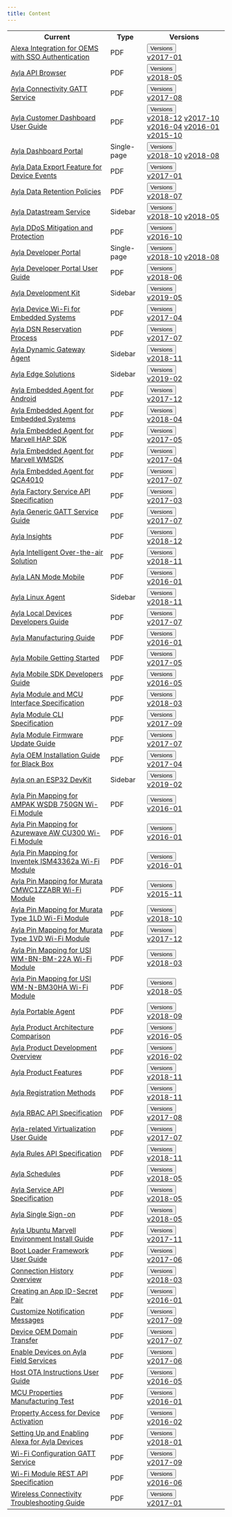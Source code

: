 ```yaml
---
title: Content
---
```


<table class="version-table">
  <tr><th>Current</th><th>Type</th><th>Versions</th></tr>
  <tr>
    <td><a href="/content/alexa-integration-for-oems-with-sso-authentication">Alexa Integration for OEMS with SSO Authentication</a></td>
    <td>PDF</td>
    <td>
      <div class="dropdown">
        <button class="btn btn-link btn-sm dropdown-toggle" type="button" id="alexa-integration-for-oems-with-sso-authentication" data-toggle="dropdown" aria-haspopup="true" aria-expanded="false">Versions</button>
        <div class="dropdown-menu" aria-labelledby="alexa-integration-for-oems-with-sso-authentication">
          <a class="dropdown-item" href="/content/alexa-integration-for-oems-with-sso-authentication-2017-01.pdf">v2017-01</a>
        </div>
      </div>
    </td>
  </tr>
  <tr>
    <td><a href="/content/ayla-api-browser">Ayla API Browser</a></td>
    <td>PDF</td>
    <td>
      <div class="dropdown">
        <button class="btn btn-link btn-sm dropdown-toggle" type="button" id="ayla-api-browser" data-toggle="dropdown" aria-haspopup="true" aria-expanded="false">Versions</button>
        <div class="dropdown-menu" aria-labelledby="ayla-api-browser">
          <a class="dropdown-item" href="/content/ayla-api-browser-2018-05.pdf">v2018-05</a>
        </div>
      </div>
    </td>
  </tr>
  <tr>
    <td><a href="/content/ayla-connectivity-gatt-service">Ayla Connectivity GATT Service</a></td>
    <td>PDF</td>
    <td>
      <div class="dropdown">
        <button class="btn btn-link btn-sm dropdown-toggle" type="button" id="ayla-connectivity-gatt-service" data-toggle="dropdown" aria-haspopup="true" aria-expanded="false">Versions</button>
        <div class="dropdown-menu" aria-labelledby="ayla-connectivity-gatt-service">
          <a class="dropdown-item" href="/content/ayla-connectivity-gatt-service-2017-08.pdf">v2017-08</a>
        </div>
      </div>
    </td>
  </tr>
  <tr>
    <td><a href="/content/ayla-customer-dashboard-user-guide">Ayla Customer Dashboard User Guide</a></td>
    <td>PDF</td>
    <td>
      <div class="dropdown">
        <button class="btn btn-link btn-sm dropdown-toggle" type="button" id="ayla-customer-dashboard-user-guide" data-toggle="dropdown" aria-haspopup="true" aria-expanded="false">Versions</button>
        <div class="dropdown-menu" aria-labelledby="ayla-customer-dashboard-user-guide">
          <a class="dropdown-item" href="/content/ayla-customer-dashboard-user-guide-2018-12.pdf">v2018-12</a>
          <a class="dropdown-item" href="/content/ayla-customer-dashboard-user-guide-2017-10.pdf">v2017-10</a>
          <a class="dropdown-item" href="/content/ayla-customer-dashboard-user-guide-2016-04.pdf">v2016-04</a>
          <a class="dropdown-item" href="/content/ayla-customer-dashboard-user-guide-2016-01.pdf">v2016-01</a>
          <a class="dropdown-item" href="/content/ayla-customer-dashboard-user-guide-2015-10.pdf">v2015-10</a>
        </div>
      </div>
    </td>
  </tr>
  <tr>
    <td><a href="/content/ayla-dashboard-portal">Ayla Dashboard Portal</a></td>
    <td>Single-page</td>
    <td>
      <div class="dropdown">
        <button class="btn btn-link btn-sm dropdown-toggle" type="button" id="ayla-dashboard-portal" data-toggle="dropdown" aria-haspopup="true" aria-expanded="false">Versions</button>
        <div class="dropdown-menu" aria-labelledby="ayla-dashboard-portal">
          <a class="dropdown-item" href="/content/ayla-dashboard-portal-2018-10">v2018-10</a>
          <a class="dropdown-item" href="/content/ayla-dashboard-portal-2018-08">v2018-08</a>
        </div>
      </div>
    </td>
  </tr>
  <tr>
    <td><a href="/content/ayla-data-export-feature-for-device-events">Ayla Data Export Feature for Device Events</a></td>
    <td>PDF</td>
    <td>
      <div class="dropdown">
        <button class="btn btn-link btn-sm dropdown-toggle" type="button" id="ayla-data-export-feature-for-device-events" data-toggle="dropdown" aria-haspopup="true" aria-expanded="false">Versions</button>
        <div class="dropdown-menu" aria-labelledby="ayla-data-export-feature-for-device-events">
          <a class="dropdown-item" href="/content/ayla-data-export-feature-for-device-events-2017-01.pdf">v2017-01</a>
        </div>
      </div>
    </td>
  </tr>
  <tr>
    <td><a href="/content/ayla-data-retention-policies">Ayla Data Retention Policies</a></td>
    <td>PDF</td>
    <td>
      <div class="dropdown">
        <button class="btn btn-link btn-sm dropdown-toggle" type="button" id="ayla-data-retention-policies" data-toggle="dropdown" aria-haspopup="true" aria-expanded="false">Versions</button>
        <div class="dropdown-menu" aria-labelledby="ayla-data-retention-policies">
          <a class="dropdown-item" href="/content/ayla-data-retention-policies-2018-07.pdf">v2018-07</a>
        </div>
      </div>
    </td>
  </tr>
  <tr>
    <td><a href="/content/ayla-datastream-service">Ayla Datastream Service</a></td>
    <td>Sidebar</td>
    <td>
      <div class="dropdown">
        <button class="btn btn-link btn-sm dropdown-toggle" type="button" id="ayla-datastream-service" data-toggle="dropdown" aria-haspopup="true" aria-expanded="false">Versions</button>
        <div class="dropdown-menu" aria-labelledby="ayla-datastream-service">
          <a class="dropdown-item" href="/content/ayla-datastream-service-2018-10">v2018-10</a>
          <a class="dropdown-item" href="/content/ayla-datastream-service-2018-05">v2018-05</a>
        </div>
      </div>
    </td>
  </tr>
  <tr>
    <td><a href="/content/ayla-ddos-mitigation-and-protection">Ayla DDoS Mitigation and Protection</a></td>
    <td>PDF</td>
    <td>
      <div class="dropdown">
        <button class="btn btn-link btn-sm dropdown-toggle" type="button" id="ayla-ddos-mitigation-and-protection" data-toggle="dropdown" aria-haspopup="true" aria-expanded="false">Versions</button>
        <div class="dropdown-menu" aria-labelledby="ayla-ddos-mitigation-and-protection">
          <a class="dropdown-item" href="/content/ayla-ddos-mitigation-and-protection-2016-10.pdf">v2016-10</a>
        </div>
      </div>
    </td>
  </tr>
  <tr>
    <td><a href="/content/ayla-developer-portal">Ayla Developer Portal</a></td>
    <td>Single-page</td>
    <td>
      <div class="dropdown">
        <button class="btn btn-link btn-sm dropdown-toggle" type="button" id="ayla-developer-portal" data-toggle="dropdown" aria-haspopup="true" aria-expanded="false">Versions</button>
        <div class="dropdown-menu" aria-labelledby="ayla-developer-portal">
          <a class="dropdown-item" href="/content/ayla-developer-portal-2018-10">v2018-10</a>
          <a class="dropdown-item" href="/content/ayla-developer-portal-2018-08">v2018-08</a>
        </div>
      </div>
    </td>
  </tr>
  <tr>
    <td><a href="/content/ayla-developer-portal-user-guide">Ayla Developer Portal User Guide</a></td>
    <td>PDF</td>
    <td>
      <div class="dropdown">
        <button class="btn btn-link btn-sm dropdown-toggle" type="button" id="ayla-developer-portal-user-guide" data-toggle="dropdown" aria-haspopup="true" aria-expanded="false">Versions</button>
        <div class="dropdown-menu" aria-labelledby="ayla-developer-portal-user-guide">
          <a class="dropdown-item" href="/content/ayla-developer-portal-user-guide-2018-06.pdf">v2018-06</a>
        </div>
      </div>
    </td>
  </tr>
  <tr>
    <td><a href="/content/ayla-development-kit">Ayla Development Kit</a></td>
    <td>Sidebar</td>
    <td>
      <div class="dropdown">
        <button class="btn btn-link btn-sm dropdown-toggle" type="button" id="ayla-development-kit" data-toggle="dropdown" aria-haspopup="true" aria-expanded="false">Versions</button>
        <div class="dropdown-menu" aria-labelledby="ayla-development-kit">
          <a class="dropdown-item" href="/content/ayla-development-kit-2019-05">v2019-05</a>
        </div>
      </div>
    </td>
  </tr>
  <tr>
    <td><a href="/content/ayla-device-wi-fi-for-embedded-systems">Ayla Device Wi-Fi for Embedded Systems</a></td>
    <td>PDF</td>
    <td>
      <div class="dropdown">
        <button class="btn btn-link btn-sm dropdown-toggle" type="button" id="ayla-device-wi-fi-for-embedded-systems" data-toggle="dropdown" aria-haspopup="true" aria-expanded="false">Versions</button>
        <div class="dropdown-menu" aria-labelledby="ayla-device-wi-fi-for-embedded-systems">
          <a class="dropdown-item" href="/content/ayla-device-wi-fi-for-embedded-systems-2017-04.pdf">v2017-04</a>
        </div>
      </div>
    </td>
  </tr>
  <tr>
    <td><a href="/content/ayla-dsn-reservation-process">Ayla DSN Reservation Process</a></td>
    <td>PDF</td>
    <td>
      <div class="dropdown">
        <button class="btn btn-link btn-sm dropdown-toggle" type="button" id="ayla-dsn-reservation-process" data-toggle="dropdown" aria-haspopup="true" aria-expanded="false">Versions</button>
        <div class="dropdown-menu" aria-labelledby="ayla-dsn-reservation-process">
          <a class="dropdown-item" href="/content/ayla-dsn-reservation-process-2017-07.pdf">v2017-07</a>
        </div>
      </div>
    </td>
  </tr>
  <tr>
    <td><a href="/content/ayla-dynamic-gateway-agent">Ayla Dynamic Gateway Agent</a></td>
    <td>Sidebar</td>
    <td>
      <div class="dropdown">
        <button class="btn btn-link btn-sm dropdown-toggle" type="button" id="ayla-dynamic-gateway-agent" data-toggle="dropdown" aria-haspopup="true" aria-expanded="false">Versions</button>
        <div class="dropdown-menu" aria-labelledby="ayla-dynamic-gateway-agent">
          <a class="dropdown-item" href="/content/ayla-dynamic-gateway-agent-2018-11">v2018-11</a>
        </div>
      </div>
    </td>
  </tr>
  <tr>
    <td><a href="/content/ayla-edge-solutions">Ayla Edge Solutions</a></td>
    <td>Sidebar</td>
    <td>
      <div class="dropdown">
        <button class="btn btn-link btn-sm dropdown-toggle" type="button" id="ayla-edge-solutions" data-toggle="dropdown" aria-haspopup="true" aria-expanded="false">Versions</button>
        <div class="dropdown-menu" aria-labelledby="ayla-edge-solutions">
          <a class="dropdown-item" href="/content/ayla-edge-solutions-2019-02">v2019-02</a>
        </div>
      </div>
    </td>
  </tr>
  <tr>
    <td><a href="/content/ayla-embedded-agent-for-android">Ayla Embedded Agent for Android</a></td>
    <td>PDF</td>
    <td>
      <div class="dropdown">
        <button class="btn btn-link btn-sm dropdown-toggle" type="button" id="ayla-embedded-agent-for-android" data-toggle="dropdown" aria-haspopup="true" aria-expanded="false">Versions</button>
        <div class="dropdown-menu" aria-labelledby="ayla-embedded-agent-for-android">
          <a class="dropdown-item" href="/content/ayla-embedded-agent-for-android-2017-12.pdf">v2017-12</a>
        </div>
      </div>
    </td>
  </tr>
  <tr>
    <td><a href="/content/ayla-embedded-agent-for-embedded-systems">Ayla Embedded Agent for Embedded Systems</a></td>
    <td>PDF</td>
    <td>
      <div class="dropdown">
        <button class="btn btn-link btn-sm dropdown-toggle" type="button" id="ayla-embedded-agent-for-embedded-systems" data-toggle="dropdown" aria-haspopup="true" aria-expanded="false">Versions</button>
        <div class="dropdown-menu" aria-labelledby="ayla-embedded-agent-for-embedded-systems">
          <a class="dropdown-item" href="/content/ayla-embedded-agent-for-embedded-systems-2018-04.pdf">v2018-04</a>
        </div>
      </div>
    </td>
  </tr>
  <tr>
    <td><a href="/content/ayla-embedded-agent-for-marvell-hap-sdk">Ayla Embedded Agent for Marvell HAP SDK</a></td>
    <td>PDF</td>
    <td>
      <div class="dropdown">
        <button class="btn btn-link btn-sm dropdown-toggle" type="button" id="ayla-embedded-agent-for-marvell-hap-sdk" data-toggle="dropdown" aria-haspopup="true" aria-expanded="false">Versions</button>
        <div class="dropdown-menu" aria-labelledby="ayla-embedded-agent-for-marvell-hap-sdk">
          <a class="dropdown-item" href="/content/ayla-embedded-agent-for-marvell-hap-sdk-2017-05.pdf">v2017-05</a>
        </div>
      </div>
    </td>
  </tr>
  <tr>
    <td><a href="/content/ayla-embedded-agent-for-marvell-wmsdk">Ayla Embedded Agent for Marvell WMSDK</a></td>
    <td>PDF</td>
    <td>
      <div class="dropdown">
        <button class="btn btn-link btn-sm dropdown-toggle" type="button" id="ayla-embedded-agent-for-marvell-wmsdk" data-toggle="dropdown" aria-haspopup="true" aria-expanded="false">Versions</button>
        <div class="dropdown-menu" aria-labelledby="ayla-embedded-agent-for-marvell-wmsdk">
          <a class="dropdown-item" href="/content/ayla-embedded-agent-for-marvell-wmsdk-2017-04.pdf">v2017-04</a>
        </div>
      </div>
    </td>
  </tr>
  <tr>
    <td><a href="/content/ayla-embedded-agent-for-qca4010">Ayla Embedded Agent for QCA4010</a></td>
    <td>PDF</td>
    <td>
      <div class="dropdown">
        <button class="btn btn-link btn-sm dropdown-toggle" type="button" id="ayla-embedded-agent-for-qca4010" data-toggle="dropdown" aria-haspopup="true" aria-expanded="false">Versions</button>
        <div class="dropdown-menu" aria-labelledby="ayla-embedded-agent-for-qca4010">
          <a class="dropdown-item" href="/content/ayla-embedded-agent-for-qca4010-2017-07.pdf">v2017-07</a>
        </div>
      </div>
    </td>
  </tr>
  <tr>
    <td><a href="/content/ayla-factory-service-api-specification">Ayla Factory Service API Specification</a></td>
    <td>PDF</td>
    <td>
      <div class="dropdown">
        <button class="btn btn-link btn-sm dropdown-toggle" type="button" id="ayla-factory-service-api-specification" data-toggle="dropdown" aria-haspopup="true" aria-expanded="false">Versions</button>
        <div class="dropdown-menu" aria-labelledby="ayla-factory-service-api-specification">
          <a class="dropdown-item" href="/content/ayla-factory-service-api-specification-2017-03.pdf">v2017-03</a>
        </div>
      </div>
    </td>
  </tr>
  <tr>
    <td><a href="/content/ayla-generic-gatt-service-guide">Ayla Generic GATT Service Guide</a></td>
    <td>PDF</td>
    <td>
      <div class="dropdown">
        <button class="btn btn-link btn-sm dropdown-toggle" type="button" id="ayla-generic-gatt-service-guide" data-toggle="dropdown" aria-haspopup="true" aria-expanded="false">Versions</button>
        <div class="dropdown-menu" aria-labelledby="ayla-generic-gatt-service-guide">
          <a class="dropdown-item" href="/content/ayla-generic-gatt-service-guide-2017-07.pdf">v2017-07</a>
        </div>
      </div>
    </td>
  </tr>
  <tr>
    <td><a href="/content/ayla-insights">Ayla Insights</a></td>
    <td>PDF</td>
    <td>
      <div class="dropdown">
        <button class="btn btn-link btn-sm dropdown-toggle" type="button" id="ayla-insights" data-toggle="dropdown" aria-haspopup="true" aria-expanded="false">Versions</button>
        <div class="dropdown-menu" aria-labelledby="ayla-insights">
          <a class="dropdown-item" href="/content/ayla-insights-2018-12.pdf">v2018-12</a>
        </div>
      </div>
    </td>
  </tr>
  <tr>
    <td><a href="/content/ayla-intelligent-over-the-air-solution">Ayla Intelligent Over-the-air Solution</a></td>
    <td>PDF</td>
    <td>
      <div class="dropdown">
        <button class="btn btn-link btn-sm dropdown-toggle" type="button" id="ayla-intelligent-over-the-air-solution" data-toggle="dropdown" aria-haspopup="true" aria-expanded="false">Versions</button>
        <div class="dropdown-menu" aria-labelledby="ayla-intelligent-over-the-air-solution">
          <a class="dropdown-item" href="/content/ayla-intelligent-over-the-air-solution-2018-11.pdf">v2018-11</a>
        </div>
      </div>
    </td>
  </tr>
  <tr>
    <td><a href="/content/ayla-lan-mode-mobile">Ayla LAN Mode Mobile</a></td>
    <td>PDF</td>
    <td>
      <div class="dropdown">
        <button class="btn btn-link btn-sm dropdown-toggle" type="button" id="ayla-lan-mode-mobile" data-toggle="dropdown" aria-haspopup="true" aria-expanded="false">Versions</button>
        <div class="dropdown-menu" aria-labelledby="ayla-lan-mode-mobile">
          <a class="dropdown-item" href="/content/ayla-lan-mode-mobile-2016-01.pdf">v2016-01</a>
        </div>
      </div>
    </td>
  </tr>
  <tr>
    <td><a href="/content/ayla-linux-agent">Ayla Linux Agent</a></td>
    <td>Sidebar</td>
    <td>
      <div class="dropdown">
        <button class="btn btn-link btn-sm dropdown-toggle" type="button" id="ayla-linux-agent" data-toggle="dropdown" aria-haspopup="true" aria-expanded="false">Versions</button>
        <div class="dropdown-menu" aria-labelledby="ayla-linux-agent">
          <a class="dropdown-item" href="/content/ayla-linux-agent-2018-11">v2018-11</a>
        </div>
      </div>
    </td>
  </tr>
  <tr>
    <td><a href="/content/ayla-local-devices-developers-guide">Ayla Local Devices Developers Guide</a></td>
    <td>PDF</td>
    <td>
      <div class="dropdown">
        <button class="btn btn-link btn-sm dropdown-toggle" type="button" id="ayla-local-devices-developers-guide" data-toggle="dropdown" aria-haspopup="true" aria-expanded="false">Versions</button>
        <div class="dropdown-menu" aria-labelledby="ayla-local-devices-developers-guide">
          <a class="dropdown-item" href="/content/ayla-local-devices-developers-guide-2017-07.pdf">v2017-07</a>
        </div>
      </div>
    </td>
  </tr>
  <tr>
    <td><a href="/content/ayla-manufacturing-guide">Ayla Manufacturing Guide</a></td>
    <td>PDF</td>
    <td>
      <div class="dropdown">
        <button class="btn btn-link btn-sm dropdown-toggle" type="button" id="ayla-manufacturing-guide" data-toggle="dropdown" aria-haspopup="true" aria-expanded="false">Versions</button>
        <div class="dropdown-menu" aria-labelledby="ayla-manufacturing-guide">
          <a class="dropdown-item" href="/content/ayla-manufacturing-guide-2016-01.pdf">v2016-01</a>
        </div>
      </div>
    </td>
  </tr>
  <tr>
    <td><a href="/content/ayla-mobile-getting-started">Ayla Mobile Getting Started</a></td>
    <td>PDF</td>
    <td>
      <div class="dropdown">
        <button class="btn btn-link btn-sm dropdown-toggle" type="button" id="ayla-mobile-getting-started" data-toggle="dropdown" aria-haspopup="true" aria-expanded="false">Versions</button>
        <div class="dropdown-menu" aria-labelledby="ayla-mobile-getting-started">
          <a class="dropdown-item" href="/content/ayla-mobile-getting-started-2017-05.pdf">v2017-05</a>
        </div>
      </div>
    </td>
  </tr>
  <tr>
    <td><a href="/content/ayla-mobile-sdk-developers-guide">Ayla Mobile SDK Developers Guide</a></td>
    <td>PDF</td>
    <td>
      <div class="dropdown">
        <button class="btn btn-link btn-sm dropdown-toggle" type="button" id="ayla-mobile-sdk-developers-guide" data-toggle="dropdown" aria-haspopup="true" aria-expanded="false">Versions</button>
        <div class="dropdown-menu" aria-labelledby="ayla-mobile-sdk-developers-guide">
          <a class="dropdown-item" href="/content/ayla-mobile-sdk-developers-guide-2016-05.pdf">v2016-05</a>
        </div>
      </div>
    </td>
  </tr>
  <tr>
    <td><a href="/content/ayla-module-and-mcu-interface-specification">Ayla Module and MCU Interface Specification</a></td>
    <td>PDF</td>
    <td>
      <div class="dropdown">
        <button class="btn btn-link btn-sm dropdown-toggle" type="button" id="ayla-module-and-mcu-interface-specification" data-toggle="dropdown" aria-haspopup="true" aria-expanded="false">Versions</button>
        <div class="dropdown-menu" aria-labelledby="ayla-module-and-mcu-interface-specification">
          <a class="dropdown-item" href="/content/ayla-module-and-mcu-interface-specification-2018-03.pdf">v2018-03</a>
        </div>
      </div>
    </td>
  </tr>
  <tr>
    <td><a href="/content/ayla-module-cli-specification">Ayla Module CLI Specification</a></td>
    <td>PDF</td>
    <td>
      <div class="dropdown">
        <button class="btn btn-link btn-sm dropdown-toggle" type="button" id="ayla-module-cli-specification" data-toggle="dropdown" aria-haspopup="true" aria-expanded="false">Versions</button>
        <div class="dropdown-menu" aria-labelledby="ayla-module-cli-specification">
          <a class="dropdown-item" href="/content/ayla-module-cli-specification-2017-09.pdf">v2017-09</a>
        </div>
      </div>
    </td>
  </tr>
  <tr>
    <td><a href="/content/ayla-module-firmware-update-guide">Ayla Module Firmware Update Guide</a></td>
    <td>PDF</td>
    <td>
      <div class="dropdown">
        <button class="btn btn-link btn-sm dropdown-toggle" type="button" id="ayla-module-firmware-update-guide" data-toggle="dropdown" aria-haspopup="true" aria-expanded="false">Versions</button>
        <div class="dropdown-menu" aria-labelledby="ayla-module-firmware-update-guide">
          <a class="dropdown-item" href="/content/ayla-module-firmware-update-guide-2017-07.pdf">v2017-07</a>
        </div>
      </div>
    </td>
  </tr>
  <tr>
    <td><a href="/content/ayla-oem-installation-guide-for-black-box">Ayla OEM Installation Guide for Black Box</a></td>
    <td>PDF</td>
    <td>
      <div class="dropdown">
        <button class="btn btn-link btn-sm dropdown-toggle" type="button" id="ayla-oem-installation-guide-for-black-box" data-toggle="dropdown" aria-haspopup="true" aria-expanded="false">Versions</button>
        <div class="dropdown-menu" aria-labelledby="ayla-oem-installation-guide-for-black-box">
          <a class="dropdown-item" href="/content/ayla-oem-installation-guide-for-black-box-2017-04.pdf">v2017-04</a>
        </div>
      </div>
    </td>
  </tr>
  <tr>
    <td><a href="/content/ayla-on-an-esp32-dev-kit">Ayla on an ESP32 DevKit</a></td>
    <td>Sidebar</td>
    <td>
      <div class="dropdown">
        <button class="btn btn-link btn-sm dropdown-toggle" type="button" id="ayla-on-an-esp32-dev-kit" data-toggle="dropdown" aria-haspopup="true" aria-expanded="false">Versions</button>
        <div class="dropdown-menu" aria-labelledby="ayla-on-an-esp32-dev-kit">
          <a class="dropdown-item" href="/content/ayla-on-an-esp32-dev-kit-2019-02">v2019-02</a>
        </div>
      </div>
    </td>
  </tr>
  <tr>
    <td><a href="/content/ayla-pin-mapping-for-ampak-wsdb-750gn-wi-fi-module">Ayla Pin Mapping for AMPAK WSDB 750GN Wi-Fi Module</a></td>
    <td>PDF</td>
    <td>
      <div class="dropdown">
        <button class="btn btn-link btn-sm dropdown-toggle" type="button" id="ayla-pin-mapping-for-ampak-wsdb-750gn-wi-fi-module" data-toggle="dropdown" aria-haspopup="true" aria-expanded="false">Versions</button>
        <div class="dropdown-menu" aria-labelledby="ayla-pin-mapping-for-ampak-wsdb-750gn-wi-fi-module">
          <a class="dropdown-item" href="/content/ayla-pin-mapping-for-ampak-wsdb-750gn-wi-fi-module-2016-01.pdf">v2016-01</a>
        </div>
      </div>
    </td>
  </tr>
  <tr>
    <td><a href="/content/ayla-pin-mapping-for-azurewave-aw-cu300-wi-fi-module">Ayla Pin Mapping for Azurewave AW CU300 Wi-Fi Module</a></td>
    <td>PDF</td>
    <td>
      <div class="dropdown">
        <button class="btn btn-link btn-sm dropdown-toggle" type="button" id="ayla-pin-mapping-for-azurewave-aw-cu300-wi-fi-module" data-toggle="dropdown" aria-haspopup="true" aria-expanded="false">Versions</button>
        <div class="dropdown-menu" aria-labelledby="ayla-pin-mapping-for-azurewave-aw-cu300-wi-fi-module">
          <a class="dropdown-item" href="/content/ayla-pin-mapping-for-azurewave-aw-cu300-wi-fi-module-2016-01.pdf">v2016-01</a>
        </div>
      </div>
    </td>
  </tr>
  <tr>
    <td><a href="/content/ayla-pin-mapping-for-inventek-ism43362a-wi-fi-module">Ayla Pin Mapping for Inventek ISM43362a Wi-Fi Module</a></td>
    <td>PDF</td>
    <td>
      <div class="dropdown">
        <button class="btn btn-link btn-sm dropdown-toggle" type="button" id="ayla-pin-mapping-for-inventek-ism43362a-wi-fi-module" data-toggle="dropdown" aria-haspopup="true" aria-expanded="false">Versions</button>
        <div class="dropdown-menu" aria-labelledby="ayla-pin-mapping-for-inventek-ism43362a-wi-fi-module">
          <a class="dropdown-item" href="/content/ayla-pin-mapping-for-inventek-ism43362a-wi-fi-module-2016-01.pdf">v2016-01</a>
        </div>
      </div>
    </td>
  </tr>
  <tr>
    <td><a href="/content/ayla-pin-mapping-for-murata-cmwc1zzabr-wi-fi-module">Ayla Pin Mapping for Murata CMWC1ZZABR Wi-Fi Module</a></td>
    <td>PDF</td>
    <td>
      <div class="dropdown">
        <button class="btn btn-link btn-sm dropdown-toggle" type="button" id="ayla-pin-mapping-for-murata-cmwc1zzabr-wi-fi-module" data-toggle="dropdown" aria-haspopup="true" aria-expanded="false">Versions</button>
        <div class="dropdown-menu" aria-labelledby="ayla-pin-mapping-for-murata-cmwc1zzabr-wi-fi-module">
          <a class="dropdown-item" href="/content/ayla-pin-mapping-for-murata-cmwc1zzabr-wi-fi-module-2015-11.pdf">v2015-11</a>
        </div>
      </div>
    </td>
  </tr>
  <tr>
    <td><a href="/content/ayla-pin-mapping-for-murata-type-1ld-wi-fi-module">Ayla Pin Mapping for Murata Type 1LD Wi-Fi Module</a></td>
    <td>PDF</td>
    <td>
      <div class="dropdown">
        <button class="btn btn-link btn-sm dropdown-toggle" type="button" id="ayla-pin-mapping-for-murata-type-1ld-wi-fi-module" data-toggle="dropdown" aria-haspopup="true" aria-expanded="false">Versions</button>
        <div class="dropdown-menu" aria-labelledby="ayla-pin-mapping-for-murata-type-1ld-wi-fi-module">
          <a class="dropdown-item" href="/content/ayla-pin-mapping-for-murata-type-1ld-wi-fi-module-2018-10.pdf">v2018-10</a>
        </div>
      </div>
    </td>
  </tr>
  <tr>
    <td><a href="/content/ayla-pin-mapping-for-murata-type-1vd-wi-fi-module">Ayla Pin Mapping for Murata Type 1VD Wi-Fi Module</a></td>
    <td>PDF</td>
    <td>
      <div class="dropdown">
        <button class="btn btn-link btn-sm dropdown-toggle" type="button" id="ayla-pin-mapping-for-murata-type-1vd-wi-fi-module" data-toggle="dropdown" aria-haspopup="true" aria-expanded="false">Versions</button>
        <div class="dropdown-menu" aria-labelledby="ayla-pin-mapping-for-murata-type-1vd-wi-fi-module">
          <a class="dropdown-item" href="/content/ayla-pin-mapping-for-murata-type-1vd-wi-fi-module-2017-12.pdf">v2017-12</a>
        </div>
      </div>
    </td>
  </tr>
  <tr>
    <td><a href="/content/ayla-pin-mapping-for-usi-wm-bn-bm-22a-wi-fi-module">Ayla Pin Mapping for USI WM-BN-BM-22A Wi-Fi Module</a></td>
    <td>PDF</td>
    <td>
      <div class="dropdown">
        <button class="btn btn-link btn-sm dropdown-toggle" type="button" id="ayla-pin-mapping-for-usi-wm-bn-bm-22a-wi-fi-module" data-toggle="dropdown" aria-haspopup="true" aria-expanded="false">Versions</button>
        <div class="dropdown-menu" aria-labelledby="ayla-pin-mapping-for-usi-wm-bn-bm-22a-wi-fi-module">
          <a class="dropdown-item" href="/content/ayla-pin-mapping-for-usi-wm-bn-bm-22a-wi-fi-module-2018-03.pdf">v2018-03</a>
        </div>
      </div>
    </td>
  </tr>
  <tr>
    <td><a href="/content/ayla-pin-mapping-for-usi-wm-n-bm30ha-wi-fi-module">Ayla Pin Mapping for USI WM-N-BM30HA Wi-Fi Module</a></td>
    <td>PDF</td>
    <td>
      <div class="dropdown">
        <button class="btn btn-link btn-sm dropdown-toggle" type="button" id="ayla-pin-mapping-for-usi-wm-n-bm30ha-wi-fi-module" data-toggle="dropdown" aria-haspopup="true" aria-expanded="false">Versions</button>
        <div class="dropdown-menu" aria-labelledby="ayla-pin-mapping-for-usi-wm-n-bm30ha-wi-fi-module">
          <a class="dropdown-item" href="/content/ayla-pin-mapping-for-usi-wm-n-bm30ha-wi-fi-module-2018-05.pdf">v2018-05</a>
        </div>
      </div>
    </td>
  </tr>
  <tr>
    <td><a href="/content/ayla-portable-agent">Ayla Portable Agent</a></td>
    <td>PDF</td>
    <td>
      <div class="dropdown">
        <button class="btn btn-link btn-sm dropdown-toggle" type="button" id="ayla-portable-agent" data-toggle="dropdown" aria-haspopup="true" aria-expanded="false">Versions</button>
        <div class="dropdown-menu" aria-labelledby="ayla-portable-agent">
          <a class="dropdown-item" href="/content/ayla-portable-agent-2018-09.pdf">v2018-09</a>
        </div>
      </div>
    </td>
  </tr>
  <tr>
    <td><a href="/content/ayla-product-architecture-comparison">Ayla Product Architecture Comparison</a></td>
    <td>PDF</td>
    <td>
      <div class="dropdown">
        <button class="btn btn-link btn-sm dropdown-toggle" type="button" id="ayla-product-architecture-comparison" data-toggle="dropdown" aria-haspopup="true" aria-expanded="false">Versions</button>
        <div class="dropdown-menu" aria-labelledby="ayla-product-architecture-comparison">
          <a class="dropdown-item" href="/content/ayla-product-architecture-comparison-2016-05.pdf">v2016-05</a>
        </div>
      </div>
    </td>
  </tr>
  <tr>
    <td><a href="/content/ayla-product-development-overview">Ayla Product Development Overview</a></td>
    <td>PDF</td>
    <td>
      <div class="dropdown">
        <button class="btn btn-link btn-sm dropdown-toggle" type="button" id="ayla-product-development-overview" data-toggle="dropdown" aria-haspopup="true" aria-expanded="false">Versions</button>
        <div class="dropdown-menu" aria-labelledby="ayla-product-development-overview">
          <a class="dropdown-item" href="/content/ayla-product-development-overview-2016-02.pdf">v2016-02</a>
        </div>
      </div>
    </td>
  </tr>
  <tr>
    <td><a href="/content/ayla-product-features">Ayla Product Features</a></td>
    <td>PDF</td>
    <td>
      <div class="dropdown">
        <button class="btn btn-link btn-sm dropdown-toggle" type="button" id="ayla-product-features" data-toggle="dropdown" aria-haspopup="true" aria-expanded="false">Versions</button>
        <div class="dropdown-menu" aria-labelledby="ayla-product-features">
          <a class="dropdown-item" href="/content/ayla-product-features-2018-11.pdf">v2018-11</a>
        </div>
      </div>
    </td>
  </tr>
  <tr>
    <td><a href="/content/ayla-registration-methods">Ayla Registration Methods</a></td>
    <td>PDF</td>
    <td>
      <div class="dropdown">
        <button class="btn btn-link btn-sm dropdown-toggle" type="button" id="ayla-registration-methods" data-toggle="dropdown" aria-haspopup="true" aria-expanded="false">Versions</button>
        <div class="dropdown-menu" aria-labelledby="ayla-registration-methods">
          <a class="dropdown-item" href="/content/ayla-registration-methods-2018-11.pdf">v2018-11</a>
        </div>
      </div>
    </td>
  </tr>
  <tr>
    <td><a href="/content/ayla-rbac-api-specification">Ayla RBAC API Specification</a></td>
    <td>PDF</td>
    <td>
      <div class="dropdown">
        <button class="btn btn-link btn-sm dropdown-toggle" type="button" id="ayla-rbac-api-specification" data-toggle="dropdown" aria-haspopup="true" aria-expanded="false">Versions</button>
        <div class="dropdown-menu" aria-labelledby="ayla-rbac-api-specification">
          <a class="dropdown-item" href="/content/ayla-rbac-api-specification-2017-08.pdf">v2017-08</a>
        </div>
      </div>
    </td>
  </tr>
  <tr>
    <td><a href="/content/ayla-related-virtualization-user-guide">Ayla-related Virtualization User Guide</a></td>
    <td>PDF</td>
    <td>
      <div class="dropdown">
        <button class="btn btn-link btn-sm dropdown-toggle" type="button" id="ayla-related-virtualization-user-guide" data-toggle="dropdown" aria-haspopup="true" aria-expanded="false">Versions</button>
        <div class="dropdown-menu" aria-labelledby="ayla-related-virtualization-user-guide">
          <a class="dropdown-item" href="/content/ayla-related-virtualization-user-guide-2017-07.pdf">v2017-07</a>
        </div>
      </div>
    </td>
  </tr>
  <tr>
    <td><a href="/content/ayla-rules-api-specification">Ayla Rules API Specification</a></td>
    <td>PDF</td>
    <td>
      <div class="dropdown">
        <button class="btn btn-link btn-sm dropdown-toggle" type="button" id="ayla-rules-api-specification" data-toggle="dropdown" aria-haspopup="true" aria-expanded="false">Versions</button>
        <div class="dropdown-menu" aria-labelledby="ayla-rules-api-specification">
          <a class="dropdown-item" href="/content/ayla-rules-api-specification-2018-11.pdf">v2018-11</a>
        </div>
      </div>
    </td>
  </tr>
  <tr>
    <td><a href="/content/ayla-schedules">Ayla Schedules</a></td>
    <td>PDF</td>
    <td>
      <div class="dropdown">
        <button class="btn btn-link btn-sm dropdown-toggle" type="button" id="ayla-schedules" data-toggle="dropdown" aria-haspopup="true" aria-expanded="false">Versions</button>
        <div class="dropdown-menu" aria-labelledby="ayla-schedules">
          <a class="dropdown-item" href="/content/ayla-schedules-2018-05.pdf">v2018-05</a>
        </div>
      </div>
    </td>
  </tr>
  <tr>
    <td><a href="/content/ayla-service-api-specification">Ayla Service API Specification</a></td>
    <td>PDF</td>
    <td>
      <div class="dropdown">
        <button class="btn btn-link btn-sm dropdown-toggle" type="button" id="ayla-service-api-specification" data-toggle="dropdown" aria-haspopup="true" aria-expanded="false">Versions</button>
        <div class="dropdown-menu" aria-labelledby="ayla-service-api-specification">
          <a class="dropdown-item" href="/content/ayla-service-api-specification-2018-05.pdf">v2018-05</a>
        </div>
      </div>
    </td>
  </tr>
  <tr>
    <td><a href="/content/ayla-single-sign-on">Ayla Single Sign-on</a></td>
    <td>PDF</td>
    <td>
      <div class="dropdown">
        <button class="btn btn-link btn-sm dropdown-toggle" type="button" id="ayla-single-sign-on" data-toggle="dropdown" aria-haspopup="true" aria-expanded="false">Versions</button>
        <div class="dropdown-menu" aria-labelledby="ayla-single-sign-on">
          <a class="dropdown-item" href="/content/ayla-single-sign-on-2018-05.pdf">v2018-05</a>
        </div>
      </div>
    </td>
  </tr>
  <tr>
    <td><a href="/content/ayla-ubuntu-marvell-environment-install-guide">Ayla Ubuntu Marvell Environment Install Guide</a></td>
    <td>PDF</td>
    <td>
      <div class="dropdown">
        <button class="btn btn-link btn-sm dropdown-toggle" type="button" id="ayla-ubuntu-marvell-environment-install-guide" data-toggle="dropdown" aria-haspopup="true" aria-expanded="false">Versions</button>
        <div class="dropdown-menu" aria-labelledby="ayla-ubuntu-marvell-environment-install-guide">
          <a class="dropdown-item" href="/content/ayla-ubuntu-marvell-environment-install-guide-2017-11.pdf">v2017-11</a>
        </div>
      </div>
    </td>
  </tr>
  <tr>
    <td><a href="/content/boot-loader-framework-user-guide">Boot Loader Framework User Guide</a></td>
    <td>PDF</td>
    <td>
      <div class="dropdown">
        <button class="btn btn-link btn-sm dropdown-toggle" type="button" id="boot-loader-framework-user-guide" data-toggle="dropdown" aria-haspopup="true" aria-expanded="false">Versions</button>
        <div class="dropdown-menu" aria-labelledby="boot-loader-framework-user-guide">
          <a class="dropdown-item" href="/content/boot-loader-framework-user-guide-2017-06.pdf">v2017-06</a>
        </div>
      </div>
    </td>
  </tr>
  <tr>
    <td><a href="/content/connection-history-overview">Connection History Overview</a></td>
    <td>PDF</td>
    <td>
      <div class="dropdown">
        <button class="btn btn-link btn-sm dropdown-toggle" type="button" id="connection-history-overview" data-toggle="dropdown" aria-haspopup="true" aria-expanded="false">Versions</button>
        <div class="dropdown-menu" aria-labelledby="connection-history-overview">
          <a class="dropdown-item" href="/content/connection-history-overview-2018-03.pdf">v2018-03</a>
        </div>
      </div>
    </td>
  </tr>
  <tr>
    <td><a href="/content/creating-an-app-id-secret-pair">Creating an App ID-Secret Pair</a></td>
    <td>PDF</td>
    <td>
      <div class="dropdown">
        <button class="btn btn-link btn-sm dropdown-toggle" type="button" id="creating-an-app-id-secret-pair" data-toggle="dropdown" aria-haspopup="true" aria-expanded="false">Versions</button>
        <div class="dropdown-menu" aria-labelledby="creating-an-app-id-secret-pair">
          <a class="dropdown-item" href="/content/creating-an-app-id-secret-pair-2016-01.pdf">v2016-01</a>
        </div>
      </div>
    </td>
  </tr>
  <tr>
    <td><a href="/content/customize-notification-messages">Customize Notification Messages</a></td>
    <td>PDF</td>
    <td>
      <div class="dropdown">
        <button class="btn btn-link btn-sm dropdown-toggle" type="button" id="customize-notification-messages" data-toggle="dropdown" aria-haspopup="true" aria-expanded="false">Versions</button>
        <div class="dropdown-menu" aria-labelledby="customize-notification-messages">
          <a class="dropdown-item" href="/content/customize-notification-messages-2017-09.pdf">v2017-09</a>
        </div>
      </div>
    </td>
  </tr>
  <tr>
    <td><a href="/content/device-oem-domain-transfer">Device OEM Domain Transfer</a></td>
    <td>PDF</td>
    <td>
      <div class="dropdown">
        <button class="btn btn-link btn-sm dropdown-toggle" type="button" id="device-oem-domain-transfer" data-toggle="dropdown" aria-haspopup="true" aria-expanded="false">Versions</button>
        <div class="dropdown-menu" aria-labelledby="device-oem-domain-transfer">
          <a class="dropdown-item" href="/content/device-oem-domain-transfer-2017-07.pdf">v2017-07</a>
        </div>
      </div>
    </td>
  </tr>
  <tr>
    <td><a href="/content/enable-devices-on-ayla-field-service">Enable Devices on Ayla Field Services</a></td>
    <td>PDF</td>
    <td>
      <div class="dropdown">
        <button class="btn btn-link btn-sm dropdown-toggle" type="button" id="enable-devices-on-ayla-field-service" data-toggle="dropdown" aria-haspopup="true" aria-expanded="false">Versions</button>
        <div class="dropdown-menu" aria-labelledby="enable-devices-on-ayla-field-service">
          <a class="dropdown-item" href="/content/enable-devices-on-ayla-field-service-2017-06.pdf">v2017-06</a>
        </div>
      </div>
    </td>
  </tr>
  <tr>
    <td><a href="/content/host-ota-instructions-user-guide">Host OTA Instructions User Guide</a></td>
    <td>PDF</td>
    <td>
      <div class="dropdown">
        <button class="btn btn-link btn-sm dropdown-toggle" type="button" id="host-ota-instructions-user-guide" data-toggle="dropdown" aria-haspopup="true" aria-expanded="false">Versions</button>
        <div class="dropdown-menu" aria-labelledby="host-ota-instructions-user-guide">
          <a class="dropdown-item" href="/content/host-ota-instructions-user-guide-2016-05.pdf">v2016-05</a>
        </div>
      </div>
    </td>
  </tr>
  <tr>
    <td><a href="/content/mcu-properties-manufacturing-test">MCU Properties Manufacturing Test</a></td>
    <td>PDF</td>
    <td>
      <div class="dropdown">
        <button class="btn btn-link btn-sm dropdown-toggle" type="button" id="mcu-properties-manufacturing-test" data-toggle="dropdown" aria-haspopup="true" aria-expanded="false">Versions</button>
        <div class="dropdown-menu" aria-labelledby="mcu-properties-manufacturing-test">
          <a class="dropdown-item" href="/content/mcu-properties-manufacturing-test-2016-01.pdf">v2016-01</a>
        </div>
      </div>
    </td>
  </tr>
  <tr>
    <td><a href="/content/property-access-for-device-activitation">Property Access for Device Activation</a></td>
    <td>PDF</td>
    <td>
      <div class="dropdown">
        <button class="btn btn-link btn-sm dropdown-toggle" type="button" id="property-access-for-device-activitation" data-toggle="dropdown" aria-haspopup="true" aria-expanded="false">Versions</button>
        <div class="dropdown-menu" aria-labelledby="property-access-for-device-activitation">
          <a class="dropdown-item" href="/content/property-access-for-device-activitation-2016-02.pdf">v2016-02</a>
        </div>
      </div>
    </td>
  </tr>
  <tr>
    <td><a href="/content/setting-up-and-enabling-alexa-for-ayla-devices">Setting Up and Enabling Alexa for Ayla Devices</a></td>
    <td>PDF</td>
    <td>
      <div class="dropdown">
        <button class="btn btn-link btn-sm dropdown-toggle" type="button" id="setting-up-and-enabling-alexa-for-ayla-devices" data-toggle="dropdown" aria-haspopup="true" aria-expanded="false">Versions</button>
        <div class="dropdown-menu" aria-labelledby="setting-up-and-enabling-alexa-for-ayla-devices">
          <a class="dropdown-item" href="/content/setting-up-and-enabling-alexa-for-ayla-devices-2018-01.pdf">v2018-01</a>
        </div>
      </div>
    </td>
  </tr>
  <tr>
    <td><a href="/content/wi-fi-configuration-gatt-service">Wi-Fi Configuration GATT Service</a></td>
    <td>PDF</td>
    <td>
      <div class="dropdown">
        <button class="btn btn-link btn-sm dropdown-toggle" type="button" id="wi-fi-configuration-gatt-service" data-toggle="dropdown" aria-haspopup="true" aria-expanded="false">Versions</button>
        <div class="dropdown-menu" aria-labelledby="wi-fi-configuration-gatt-service">
          <a class="dropdown-item" href="/content/wi-fi-configuration-gatt-service-2017-09.pdf">v2017-09</a>
        </div>
      </div>
    </td>
  </tr>
  <tr>
    <td><a href="/content/wi-fi-module-rest-api-specification">Wi-Fi Module REST API Specification</a></td>
    <td>PDF</td>
    <td>
      <div class="dropdown">
        <button class="btn btn-link btn-sm dropdown-toggle" type="button" id="wi-fi-module-rest-api-specification" data-toggle="dropdown" aria-haspopup="true" aria-expanded="false">Versions</button>
        <div class="dropdown-menu" aria-labelledby="wi-fi-module-rest-api-specification">
          <a class="dropdown-item" href="/content/wi-fi-module-rest-api-specification-2016-06.pdf">v2016-06</a>
        </div>
      </div>
    </td>
  </tr>
  <tr>
    <td><a href="/content/wireless-connectivity-troubleshooting-guide">Wireless Connectivity Troubleshooting Guide</a></td>
    <td>PDF</td>
    <td>
      <div class="dropdown">
        <button class="btn btn-link btn-sm dropdown-toggle" type="button" id="wireless-connectivity-troubleshooting-guide" data-toggle="dropdown" aria-haspopup="true" aria-expanded="false">Versions</button>
        <div class="dropdown-menu" aria-labelledby="wireless-connectivity-troubleshooting-guide">
          <a class="dropdown-item" href="/content/wireless-connectivity-troubleshooting-guide-2017-01.pdf">v2017-01</a>
        </div>
      </div>
    </td>
  </tr>
</table>
